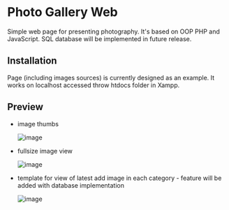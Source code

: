 # Photo Gallery Web
Simple web page for presenting photography.
It's based on OOP PHP and JavaScript.
SQL database will be implemented in future release.

## Installation
Page (including images sources) is currently designed as an example.
It works on localhost accessed throw htdocs folder in Xampp.

## Preview
- image thumbs
  
  ![image](https://github.com/user-attachments/assets/bf3f7758-5f76-42c9-bb61-5840ff16e66d)

- fullsize image view  

  ![image](https://github.com/user-attachments/assets/bb12b0bd-5fcf-458e-ab45-3ab0d7c59fb1)

- template for view of latest add image in each category - feature will be added with database implementation

  ![image](https://github.com/user-attachments/assets/e72ecfab-0f64-4648-84e7-b4d33b83a741)

